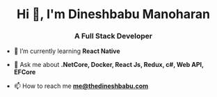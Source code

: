 <h1 align="center">Hi 👋, I'm Dineshbabu Manoharan</h1>
<h3 align="center">A Full Stack Developer</h3>

- 🌱 I’m currently learning **React Native**

- 💬 Ask me about **.NetCore, Docker, React Js, Redux, c#, Web API, EFCore**

- 📫 How to reach me **me@thedineshbabu.com**
